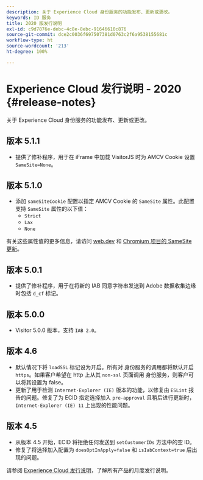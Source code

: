 ```yaml
---
description: 关于 Experience Cloud 身份服务的功能发布、更新或更改。
keywords: ID 服务
title: 2020 版发行说明
exl-id: c9d7876e-debc-4c8e-8ebc-91646610c876
source-git-commit: dce2c0036f697507381d0763c2f6a9538155681c
workflow-type: ht
source-wordcount: '213'
ht-degree: 100%

---
```


# Experience Cloud 发行说明 - 2020 {#release-notes}

关于 Experience Cloud 身份服务的功能发布、更新或更改。

## 版本 5.1.1

* 提供了修补程序，用于在 iFrame 中加载 VisitorJS 时为 AMCV Cookie 设置 `SameSite=None`。

## 版本 5.1.0

* 添加 `sameSiteCookie` 配置以指定 AMCV Cookie 的 `SameSite` 属性。此配置支持 `SameSite` 属性的以下值：
   * `Strict`
   * `Lax`
   * `None`

有关这些属性值的更多信息，请访问 [web.dev](https://web.dev/samesite-cookies-explained/) 和 [Chromium 项目的 SameSite 更新](https://www.chromium.org/updates/same-site/)。

## 版本 5.0.1

* 提供了修补程序，用于在将新的 IAB 同意字符串发送到 Adobe 数据收集边缘时包括 `d_cf` 标记。

## 版本 5.0.0

* Visitor 5.0.0 版本，支持 `IAB 2.0`。

## 版本 4.6

* 默认情况下将 `loadSSL` 标记设为开启。所有对 身份服务的调用都将默认开启 `https`。如果客户希望在 http 上从其 `non-ssl` 页面调用 身份服务，则客户可以将其设置为 false。
* 更新了用于检测 `Internet-Explorer (IE)` 版本的功能，以修复由 `ESLint` 报告的问题。修复了为 ECID 指定选择加入 `pre-approval` 且稍后进行更新时，`Internet-Explorer (IE) 11` 上出现的性能问题。

## 版本 4.5

* 从版本 4.5 开始，ECID 将拒绝任何发送到 `setCustomerIDs` 方法中的空 ID。
* 修复了将选择加入配置为 `doesOptInApply=false` 和 `isIabContext=true` 后出现的问题。

请参阅 [Experience Cloud 发行说明](https://experienceleague.adobe.com/docs/release-notes/experience-cloud/current.html?lang=zh-Hans)，了解所有产品的月度发行说明。

